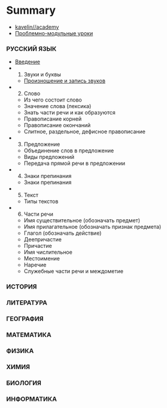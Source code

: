 # Summary

* [kavelin//academy](http://kavelin.academy)
* [Проблемно-модульные уроки](README.md)

### РУССКИЙ ЯЗЫК

* [Введение](russian-language/README.md)
* 1. Звуки и буквы
  * [Произношение и запись звуков](russian-language/01-Proiznoshenie-i-zapis-zvukov.md)
* 2. Слово
  * Из чего состоит слово
  * Значение слова (лексика)
  * Знать части речи и как образуются
  * Правописание корней
  * Правописание окончаний
  * Слитное, раздельное, дефисное правописание
* 3. Предложение
  * Объединение слов в предложение
  * Виды предложений
  * Передача прямой речи в предложении
* 4. Знаки препинания
  * Знаки препинания
* 5. Текст
  * Типы текстов
* 6. Части речи
  * Имя существительное (обозначать предмет)
  * Имя прилагательное (обозначать признак предмета)
  * Глагол (обозначать действие)
  * Деепричастие
  * Причастие
  * Имя числительное
  * Местоимение
  * Наречие
  * Служебные части речи и междометие

### ИСТОРИЯ

### ЛИТЕРАТУРА

### ГЕОГРАФИЯ

### МАТЕМАТИКА

### ФИЗИКА

### ХИМИЯ

### БИОЛОГИЯ

### ИНФОРМАТИКА

